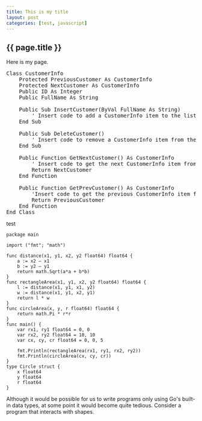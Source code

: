 ```yaml
---
title: This is my title
layout: post
categories: [test, javascript]
---
```


## {{ page.title }}

Here is my page.
<!--?prettify lang=basic linenums=true?-->
<pre>
Class CustomerInfo
    Protected PreviousCustomer As CustomerInfo
    Protected NextCustomer As CustomerInfo
    Public ID As Integer
    Public FullName As String

    Public Sub InsertCustomer(ByVal FullName As String)
        ' Insert code to add a CustomerInfo item to the list.
    End Sub

    Public Sub DeleteCustomer()
        ' Insert code to remove a CustomerInfo item from the list.
    End Sub

    Public Function GetNextCustomer() As CustomerInfo
        ' Insert code to get the next CustomerInfo item from the list.
        Return NextCustomer
    End Function

    Public Function GetPrevCustomer() As CustomerInfo
        'Insert code to get the previous CustomerInfo item from the list.
        Return PreviousCustomer
    End Function
End Class
</pre>

test

<!--?prettify lang=go linenums=true?-->

	package main

	import ("fmt"; "math")

	func distance(x1, y1, x2, y2 float64) float64 {
		a := x2 – x1
		b := y2 – y1
		return math.Sqrt(a*a + b*b)
	}
	func rectangleArea(x1, y1, x2, y2 float64) float64 {
		l := distance(x1, y1, x1, y2)
		w := distance(x1, y1, x2, y1)
		return l * w
	}
	func circleArea(x, y, r float64) float64 {
		return math.Pi * r*r
	}
	func main() {
		var rx1, ry1 float64 = 0, 0
		var rx2, ry2 float64 = 10, 10
		var cx, cy, cr float64 = 0, 0, 5

		fmt.Println(rectangleArea(rx1, ry1, rx2, ry2))
		fmt.Println(circleArea(cx, cy, cr))
	}
	type Circle struct {
		x float64
		y float64
		r float64
	}

Although it would be possible for us to write programs only using Go's built-in data types, at some point it would become quite tedious. Consider a program that interacts with shapes.
